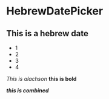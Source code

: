 # HebrewDatePicker
## This is a hebrew date

* 1
* 2
* 3
* 4

*This is alachson*
**this is bold**

***this is combined***
